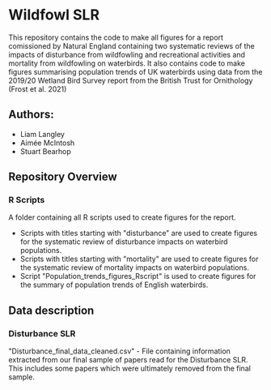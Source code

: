 # Wildfowl SLR

This repository contains the code to make all figures for a report comissioned by Natural England containing two systematic reviews of the impacts of disturbance from wildfowling and recreational activities and mortality from wildfowling on waterbirds. It also contains code to make figures summarising population trends of UK waterbirds using data from the 2019/20 Wetland Bird Survey report from the British Trust for Ornithology (Frost et al. 2021)

## Authors:

- Liam Langley
- Aimée McIntosh
- Stuart Bearhop

## Repository Overview

### R Scripts

A folder containing all R scripts used to create figures for the report.

- Scripts with titles starting with "disturbance" are used to create figures for the systematic review of disturbance impacts on waterbird populations.
- Scripts with titles starting with "mortality" are used to create figures for the systematic review of mortality impacts on waterbird populations.
- Script "Population_trends_figures_Rscript" is used to create figures for the summary of population trends of English waterbirds. 

## Data description

### Disturbance SLR

"Disturbance_final_data_cleaned.csv" - File containing information extracted from our final sample of papers read for the Disturbance SLR. This includes some papers which were ultimately removed from the final sample.


